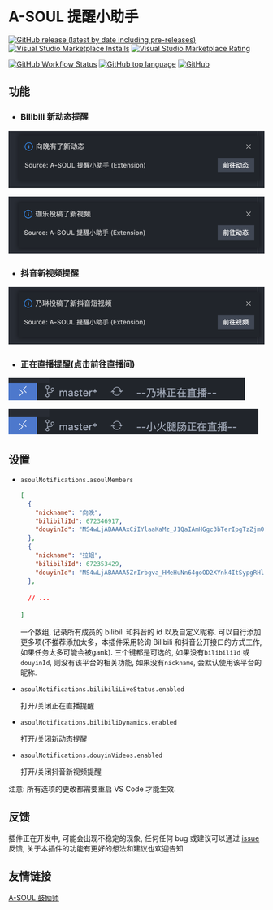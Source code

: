 # A-SOUL 提醒小助手

[![GitHub release (latest by date including pre-releases)](https://img.shields.io/github/v/release/luooooob/vscode-asoul-notifications?include_prereleases&label=Visual%20Studio%20Marketplace)](https://marketplace.visualstudio.com/items?itemName=JiangYan.asoul-notifications)
[![Visual Studio Marketplace Installs](https://img.shields.io/visual-studio-marketplace/i/jiangyan.asoul-notifications)](https://marketplace.visualstudio.com/items?itemName=JiangYan.asoul-notifications)
[![Visual Studio Marketplace Rating](https://img.shields.io/visual-studio-marketplace/r/jiangyan.asoul-notifications)](https://marketplace.visualstudio.com/items?itemName=JiangYan.asoul-notifications)

[![GitHub Workflow Status](https://img.shields.io/github/workflow/status/luooooob/vscode-asoul-notifications/CI)](https://github.com/luooooob/vscode-asoul-notifications/actions/workflows/ci.yml)
[![GitHub top language](https://img.shields.io/github/languages/top/luooooob/vscode-asoul-notifications)](https://github.com/luooooob/vscode-asoul-notifications)
[![GitHub](https://img.shields.io/github/license/luooooob/vscode-asoul-notifications)](https://github.com/luooooob/vscode-asoul-notifications/blob/master/LICENSE)

> 

## 功能

- ### Bilibili 新动态提醒

![Bilibili 新动态提醒1](./images/notifications-1.png)

![Bilibili 新动态提醒2](./images/notifications-2.png)

- ### 抖音新视频提醒

![抖音新视频提醒](./images/notifications-3.png)

- ### 正在直播提醒(点击前往直播间)

![正在直播提醒1](./images/live-status-1.png)

![正在直播提醒2](./images/live-status-2.png)

## 设置

- `asoulNotifications.asoulMembers`
  
  ```json
  [
    {
      "nickname": "向晚",
      "bilibiliId": 672346917,
      "douyinId": "MS4wLjABAAAAxCiIYlaaKaMz_J1QaIAmHGgc3bTerIpgTzZjm0na8w5t2KTPrCz4bm_5M5EMPy92"
    },
    {
      "nickname": "拉姐",
      "bilibiliId": 672353429,
      "douyinId": "MS4wLjABAAAA5ZrIrbgva_HMeHuNn64goOD2XYnk4ItSypgRHlbSh1c"
    },

    // ...

  ]
  ```

  一个数组, 记录所有成员的 bilibili 和抖音的 id 以及自定义昵称. 可以自行添加更多项(不推荐添加太多，本插件采用轮询 Bilibili 和抖音公开接口的方式工作, 如果任务太多可能会被gank). 三个键都是可选的, 如果没有`bilibiliId` 或 `douyinId`, 则没有该平台的相关功能, 如果没有`nickname`, 会默认使用该平台的昵称.

- `asoulNotifications.bilibiliLiveStatus.enabled`

  打开/关闭正在直播提醒

- `asoulNotifications.bilibiliDynamics.enabled`

  打开/关闭新动态提醒
- `asoulNotifications.douyinVideos.enabled`

  打开/关闭抖音新视频提醒

注意: 所有选项的更改都需要重启 VS Code 才能生效.

## 反馈

插件正在开发中, 可能会出现不稳定的现象, 任何任何 bug 或建议可以通过 [issue](https://github.com/luooooob/vscode-asoul-notifications/issues/new) 反馈, 关于本插件的功能有更好的想法和建议也欢迎告知

## 友情链接

[A-SOUL 鼓励师](https://marketplace.visualstudio.com/items?itemName=AS042971.asoul)
